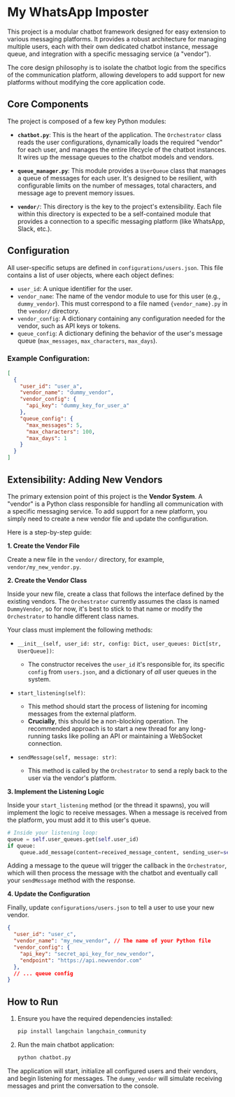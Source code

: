# My WhatsApp Imposter

This project is a modular chatbot framework designed for easy extension to various messaging platforms. It provides a robust architecture for managing multiple users, each with their own dedicated chatbot instance, message queue, and integration with a specific messaging service (a "vendor").

The core design philosophy is to isolate the chatbot logic from the specifics of the communication platform, allowing developers to add support for new platforms without modifying the core application code.

## Core Components

The project is composed of a few key Python modules:

-   **`chatbot.py`**: This is the heart of the application. The `Orchestrator` class reads the user configurations, dynamically loads the required "vendor" for each user, and manages the entire lifecycle of the chatbot instances. It wires up the message queues to the chatbot models and vendors.

-   **`queue_manager.py`**: This module provides a `UserQueue` class that manages a queue of messages for each user. It's designed to be resilient, with configurable limits on the number of messages, total characters, and message age to prevent memory issues.

-   **`vendor/`**: This directory is the key to the project's extensibility. Each file within this directory is expected to be a self-contained module that provides a connection to a specific messaging platform (like WhatsApp, Slack, etc.).

## Configuration

All user-specific setups are defined in `configurations/users.json`. This file contains a list of user objects, where each object defines:

-   `user_id`: A unique identifier for the user.
-   `vendor_name`: The name of the vendor module to use for this user (e.g., `dummy_vendor`). This must correspond to a file named `{vendor_name}.py` in the `vendor/` directory.
-   `vendor_config`: A dictionary containing any configuration needed for the vendor, such as API keys or tokens.
-   `queue_config`: A dictionary defining the behavior of the user's message queue (`max_messages`, `max_characters`, `max_days`).

### Example Configuration:

```json
[
  {
    "user_id": "user_a",
    "vendor_name": "dummy_vendor",
    "vendor_config": {
      "api_key": "dummy_key_for_user_a"
    },
    "queue_config": {
      "max_messages": 5,
      "max_characters": 100,
      "max_days": 1
    }
  }
]
```

## Extensibility: Adding New Vendors

The primary extension point of this project is the **Vendor System**. A "vendor" is a Python class responsible for handling all communication with a specific messaging service. To add support for a new platform, you simply need to create a new vendor file and update the configuration.

Here is a step-by-step guide:

**1. Create the Vendor File**

Create a new file in the `vendor/` directory, for example, `vendor/my_new_vendor.py`.

**2. Create the Vendor Class**

Inside your new file, create a class that follows the interface defined by the existing vendors. The `Orchestrator` currently assumes the class is named `DummyVendor`, so for now, it's best to stick to that name or modify the `Orchestrator` to handle different class names.

Your class must implement the following methods:

-   `__init__(self, user_id: str, config: Dict, user_queues: Dict[str, UserQueue])`:
    -   The constructor receives the `user_id` it's responsible for, its specific `config` from `users.json`, and a dictionary of *all* user queues in the system.

-   `start_listening(self)`:
    -   This method should start the process of listening for incoming messages from the external platform.
    -   **Crucially**, this should be a non-blocking operation. The recommended approach is to start a new thread for any long-running tasks like polling an API or maintaining a WebSocket connection.

-   `sendMessage(self, message: str)`:
    -   This method is called by the `Orchestrator` to send a reply back to the user via the vendor's platform.

**3. Implement the Listening Logic**

Inside your `start_listening` method (or the thread it spawns), you will implement the logic to receive messages. When a message is received from the platform, you must add it to this user's queue.

```python
# Inside your listening loop:
queue = self.user_queues.get(self.user_id)
if queue:
    queue.add_message(content=received_message_content, sending_user=self.user_id)
```

Adding a message to the queue will trigger the callback in the `Orchestrator`, which will then process the message with the chatbot and eventually call your `sendMessage` method with the response.

**4. Update the Configuration**

Finally, update `configurations/users.json` to tell a user to use your new vendor.

```json
{
  "user_id": "user_c",
  "vendor_name": "my_new_vendor", // The name of your Python file
  "vendor_config": {
    "api_key": "secret_api_key_for_new_vendor",
    "endpoint": "https://api.newvendor.com"
  },
  // ... queue config
}
```

## How to Run

1.  Ensure you have the required dependencies installed:
    ```bash
    pip install langchain langchain_community
    ```
2.  Run the main chatbot application:
    ```bash
    python chatbot.py
    ```
The application will start, initialize all configured users and their vendors, and begin listening for messages. The `dummy_vendor` will simulate receiving messages and print the conversation to the console.
